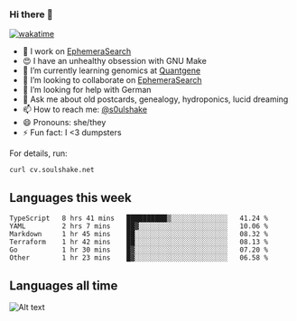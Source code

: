 ### Hi there 👋

[![wakatime](https://wakatime.com/badge/user/08339702-a231-40c4-8838-d449bd2ff951.svg)](https://wakatime.com/@08339702-a231-40c4-8838-d449bd2ff951)

<!--
**soulshake/soulshake** is a ✨ _special_ ✨ repository because its `README.md` (this file) appears on your GitHub profile.

Here are some ideas to get you started:

- 🔭 I’m currently working on ...
- 🌱 I’m currently learning ...
- 👯 I’m looking to collaborate on ...
- 🤔 I’m looking for help with ...
- 💬 Ask me about ...
- 📫 How to reach me: ...
- 😄 Pronouns: ...
- ⚡ Fun fact: ...
-->


- 🔭 I work on [EphemeraSearch](https://www.ephemerasearch.com/)
- 😍 I have an unhealthy obsession with GNU Make
- :dna: I’m currently learning genomics at [Quantgene](https://www.quantgene.com/)
- 👯 I’m looking to collaborate on [EphemeraSearch](https://www.ephemerasearch.com/)
- 🤔 I’m looking for help with German
- 💬 Ask me about old postcards, genealogy, hydroponics, lucid dreaming
- 📫 How to reach me: [@s0ulshake](https://twitter.com/soulshake)
- 😄 Pronouns: she/they
- ⚡ Fun fact: I <3 dumpsters

For details, run:

```
curl cv.soulshake.net
```

## Languages this week

<!--START_SECTION:waka-->

```text
TypeScript   8 hrs 41 mins   ██████████▒░░░░░░░░░░░░░░   41.24 %
YAML         2 hrs 7 mins    ██▓░░░░░░░░░░░░░░░░░░░░░░   10.06 %
Markdown     1 hr 45 mins    ██░░░░░░░░░░░░░░░░░░░░░░░   08.32 %
Terraform    1 hr 42 mins    ██░░░░░░░░░░░░░░░░░░░░░░░   08.13 %
Go           1 hr 30 mins    █▓░░░░░░░░░░░░░░░░░░░░░░░   07.20 %
Other        1 hr 23 mins    █▓░░░░░░░░░░░░░░░░░░░░░░░   06.58 %
```

<!--END_SECTION:waka-->

## Languages all time
![Alt text](https://wakatime.com/share/@aj/6aa10b67-a5e9-4fb1-acaf-8692f4385172.svg)
